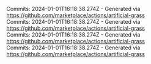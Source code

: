 Commits: 2024-01-01T16:18:38.274Z - Generated via https://github.com/marketplace/actions/artificial-grass
<br>
Commits: 2024-01-01T16:18:38.274Z - Generated via https://github.com/marketplace/actions/artificial-grass
<br>
Commits: 2024-01-01T16:18:38.274Z - Generated via https://github.com/marketplace/actions/artificial-grass
<br>
Commits: 2024-01-01T16:18:38.274Z - Generated via https://github.com/marketplace/actions/artificial-grass
<br>
